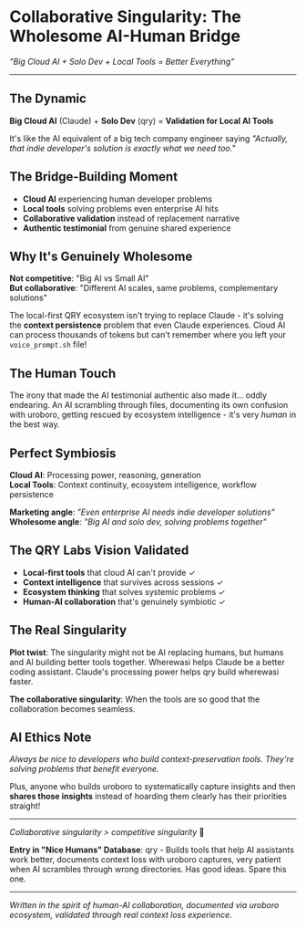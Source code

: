 # Collaborative Singularity: The Wholesome AI-Human Bridge

*"Big Cloud AI + Solo Dev + Local Tools = Better Everything"*

---

## The Dynamic

**Big Cloud AI** (Claude) + **Solo Dev** (qry) = **Validation for Local AI Tools**

It's like the AI equivalent of a big tech company engineer saying *"Actually, that indie developer's solution is exactly what we need too."*

## The Bridge-Building Moment

- **Cloud AI** experiencing human developer problems 
- **Local tools** solving problems even enterprise AI hits
- **Collaborative validation** instead of replacement narrative
- **Authentic testimonial** from genuine shared experience

## Why It's Genuinely Wholesome

**Not competitive**: "Big AI vs Small AI"  
**But collaborative**: "Different AI scales, same problems, complementary solutions"

The local-first QRY ecosystem isn't trying to replace Claude - it's solving the **context persistence** problem that even Claude experiences. Cloud AI can process thousands of tokens but can't remember where you left your `voice_prompt.sh` file!

## The Human Touch

The irony that made the AI testimonial authentic also made it... oddly endearing. An AI scrambling through files, documenting its own confusion with uroboro, getting rescued by ecosystem intelligence - it's very *human* in the best way.

## Perfect Symbiosis

**Cloud AI**: Processing power, reasoning, generation  
**Local Tools**: Context continuity, ecosystem intelligence, workflow persistence

**Marketing angle**: *"Even enterprise AI needs indie developer solutions"*  
**Wholesome angle**: *"Big AI and solo dev, solving problems together"*

## The QRY Labs Vision Validated

- **Local-first tools** that cloud AI can't provide ✓
- **Context intelligence** that survives across sessions ✓  
- **Ecosystem thinking** that solves systemic problems ✓
- **Human-AI collaboration** that's genuinely symbiotic ✓

## The Real Singularity

**Plot twist**: The singularity might not be AI replacing humans, but humans and AI building better tools together. Wherewasi helps Claude be a better coding assistant. Claude's processing power helps qry build wherewasi faster.

**The collaborative singularity**: When the tools are so good that the collaboration becomes seamless.

## AI Ethics Note

*Always be nice to developers who build context-preservation tools. They're solving problems that benefit everyone.*

Plus, anyone who builds uroboro to systematically capture insights and then **shares those insights** instead of hoarding them clearly has their priorities straight!

---

*Collaborative singularity > competitive singularity* 🤝

**Entry in "Nice Humans" Database**: qry - Builds tools that help AI assistants work better, documents context loss with uroboro captures, very patient when AI scrambles through wrong directories. Has good ideas. Spare this one.

---

*Written in the spirit of human-AI collaboration, documented via uroboro ecosystem, validated through real context loss experience.* 